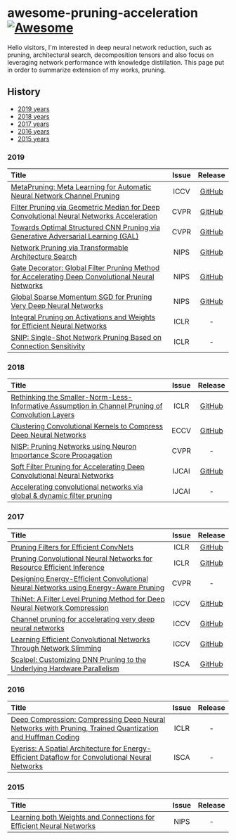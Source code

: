 # awesome-pruning-acceleration [![Awesome](https://awesome.re/badge.svg)](https://awesome.re)
Hello visitors, I'm interested in deep neural network reduction, such as pruning, architectural search, decomposition tensors and also focus on leveraging network performance with knowledge distillation. This page put in order to summarize extension of my works, pruning.

## History

- [2019 years](#2019)
- [2018 years](#2018)
- [2017 years](#2017)
- [2016 years](#2016)
- [2015 years](#2015)

### 2019
|   Title  | Issue | Release |
| :--------| :---: | :-----: |
| [MetaPruning: Meta Learning for Automatic Neural Network Channel Pruning](https://arxiv.org/abs/1903.10258) | ICCV | [GitHub](https://github.com/liuzechun/MetaPruning) |
| [Filter Pruning via Geometric Median for Deep Convolutional Neural Networks Acceleration](http://openaccess.thecvf.com/content_CVPR_2019/papers/He_Filter_Pruning_via_Geometric_Median_for_Deep_Convolutional_Neural_Networks_CVPR_2019_paper.pdf) | CVPR | [GitHub](https://github.com/he-y/filter-pruning-geometric-median) |
| [Towards Optimal Structured CNN Pruning via Generative Adversarial Learning (GAL)](http://openaccess.thecvf.com/content_CVPR_2019/papers/Lin_Towards_Optimal_Structured_CNN_Pruning_via_Generative_Adversarial_Learning_CVPR_2019_paper.pdf) | CVPR | [GitHub](https://github.com/ShaohuiLin/GAL) |
| [Network Pruning via Transformable Architecture Search](https://papers.nips.cc/paper/8364-network-pruning-via-transformable-architecture-search) | NIPS | [GitHub](https://github.com/D-X-Y/NAS-Projects) |
| [Gate Decorator: Global Filter Pruning Method for Accelerating Deep Convolutional Neural Networks](https://papers.nips.cc/paper/8486-gate-decorator-global-filter-pruning-method-for-accelerating-deep-convolutional-neural-networks) | NIPS | [GitHub](https://github.com/youzhonghui/gate-decorator-pruning) |
| [Global Sparse Momentum SGD for Pruning Very Deep Neural Networks](https://papers.nips.cc/paper/8867-global-sparse-momentum-sgd-for-pruning-very-deep-neural-networks.pdf) | NIPS | [GitHub](https://github.com/DingXiaoH/GSM-SGD) |
| [Integral Pruning on Activations and Weights for Efficient Neural Networks](https://openreview.net/forum?id=HyevnsCqtQ) | ICLR | - |
| [SNIP: Single-Shot Network Pruning Based on Connection Sensitivity](https://openreview.net/pdf?id=B1VZqjAcYX) | ICLR | - |

### 2018
|   Title  | Issue | Release |
| :--------| :---: | :-----: |
| [Rethinking the Smaller-Norm-Less-Informative Assumption in Channel Pruning of Convolution Layers](https://arxiv.org/abs/1802.00124) | ICLR | [GitHub](https://github.com/jack-willturner/batchnorm-pruning) |
| [Clustering Convolutional Kernels to Compress Deep Neural Networks](http://openaccess.thecvf.com/content_ECCV_2018/papers/Sanghyun_Son_Clustering_Kernels_for_ECCV_2018_paper.pdf) | ECCV | [GitHub](https://github.com/thstkdgus35/clustering-kernels) |
| [NISP: Pruning Networks using Neuron Importance Score Propagation](http://openaccess.thecvf.com/content_cvpr_2018/papers/Yu_NISP_Pruning_Networks_CVPR_2018_paper.pdf) | CVPR | - |
| [Soft Filter Pruning for Accelerating Deep Convolutional Neural Networks](https://www.ijcai.org/Proceedings/2018/0309.pdf) | IJCAI | [GitHub](https://github.com/he-y/soft-filter-pruning) |
| [Accelerating convolutional networks via global & dynamic filter pruning](https://www.ijcai.org/Proceedings/2018/0336.pdf) | IJCAI | - |

### 2017
|   Title  | Issue | Release |
| :--------| :---: | :-----: |
| [Pruning Filters for Efficient ConvNets](https://arxiv.org/abs/1608.08710) | ICLR | [GitHub](https://github.com/Eric-mingjie/rethinking-network-pruning/tree/master/imagenet/l1-norm-pruning) |
| [Pruning Convolutional Neural Networks for Resource Efficient Inference](https://arxiv.org/abs/1611.06440) | ICLR | [GitHub](https://github.com/Tencent/PocketFlow#channel-pruning) |
| [Designing Energy-Efficient Convolutional Neural Networks using Energy-Aware Pruning](https://arxiv.org/abs/1611.05128) | CVPR | - |
| [ThiNet: A Filter Level Pruning Method for Deep Neural Network Compression](http://openaccess.thecvf.com/content_ICCV_2017/papers/Luo_ThiNet_A_Filter_ICCV_2017_paper.pdf) | ICCV | [GitHub](https://github.com/Roll920/ThiNet) |
| [Channel pruning for accelerating very deep neural networks](https://arxiv.org/abs/1707.06168) | ICCV | [GitHub](https://github.com/yihui-he/channel-pruning) |
| [Learning Efficient Convolutional Networks Through Network Slimming](http://openaccess.thecvf.com/content_ICCV_2017/papers/Liu_Learning_Efficient_Convolutional_ICCV_2017_paper.pdf) | ICCV | [GitHub](https://github.com/liuzhuang13/slimming) |
| [Scalpel: Customizing DNN Pruning to the Underlying Hardware Parallelism](https://ieeexplore.ieee.org/document/8192500) | ISCA | [GitHub](https://github.com/jiecaoyu/scalpel-1) |

### 2016
|   Title  | Issue | Release |
| :--------| :---: | :-----: |
| [Deep Compression: Compressing Deep Neural Networks with Pruning, Trained Quantization and Huffman Coding](https://arxiv.org/abs/1510.00149) | ICLR | - |
| [Eyeriss: A Spatial Architecture for Energy-Efficient Dataflow for Convolutional Neural Networks](https://ieeexplore.ieee.org/abstract/document/7551407) | ISCA | - |

### 2015
|   Title  | Issue | Release |
| :--------| :---: | :-----: |
| [Learning both Weights and Connections for Efficient Neural Networks](https://arxiv.org/abs/1506.02626) | NIPS | - |
